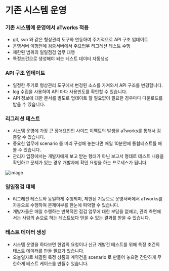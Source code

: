 # 기존 시스템 운영
### 기존 시스템에 운영에서 aTworks 적용 
- git, svn 와 같은 형상관리 도구와 연동하여 주기적으로 API 구조 업데이트
- 운영서버 이행전에 검증서버에서 주요업무 리그레션 테스트 수행 
- 제한된 범위의 일일점검 업무 대행 
- 특정조건으로 생성해야 되는 테스트 데이터 자동생성

### API 구조 업데이트
- 일정한 주기로 형상관리 도구에서 변경된 소스를 가져와서 API 구조를 변경합니다. 
- log 수집을 사용하여 API 마다 사용빈도를 확인할 수 있습니다. 
- API 정보에 대한 문서를 별도로 업데이트 할 필요없이 필요한 경우마다 다운로드를 받을 수 있습니다.

### 리그레션 테스트
- 시스템 운영에 가장 큰 장애요인인 사이드 이펙트의 발생을 aTworks를 통해서 검증할 수 있습니다. 
- 중요한 업무에 scenario 를 미리 구성해 놓는다면 매일 10분안에 통합테스트를 해볼 수 있습니다.
- 관리자 입장에서는 개발자에게 보고 받는 형태가 아닌 보고서 형태로 테스트 내용을 확인하고 문제가 있는 경우 개발자에 확인 요청을 하는 프로세스가 됩니다. 

![image](https://user-images.githubusercontent.com/85854794/221729292-0fad9d83-6b43-4ab7-aa68-0ed1ec19bb75.png)


### 일일점검 대체
- 리그레션 테스트와 동일하게 수행되며, 제한된 기능으로 운영서버에서 aTworks를 자동으로 수행하여 문제여부를 한눈에 파악할 수 있습니다. 
- 개발자들은 매일 수행하는 반복적인 점검 업무에 대한 부담을 없애고, 관리 측면에서는 사람의 손으로 하는 테스트보다 믿을 수 있는 결과를 받을 수 있습니다. 
 
### 테스트 데이터 생성
- 시스템 운영을 하다보면 현업의 요청이나 신규 개발건 테스트를 위해 특정 조건의 테스트 데이터를 만들 필요가 있습니다. 
- 오늘일자로 체결된 특정 상품의 계약건을 scenario 로 만들어 놓으면 간단하게 무한하게 테스트 케이스를 만들수 있습니다. 
